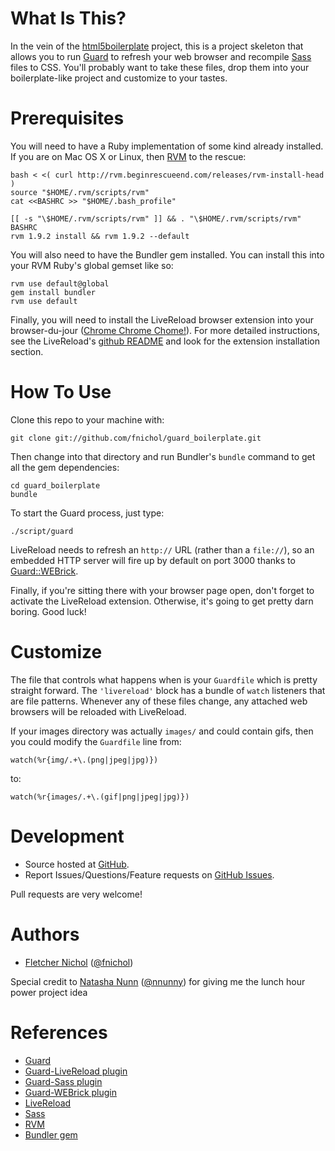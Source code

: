 # What Is This?

In the vein of the [html5boilerplate](http://html5boilerplate.com) project, this is a project skeleton that allows you to run [Guard](http://github.com/guard/guard) to refresh your web browser and recompile [Sass](http://sass-lang.com/) files to CSS. You'll probably want to take these files, drop them into your boilerplate-like project and customize to your tastes.

# Prerequisites

You will need to have a Ruby implementation of some kind already installed. If you are on Mac OS X or Linux, then [RVM](http://rvm.beginrescueend.com/) to the rescue:

    bash < <( curl http://rvm.beginrescueend.com/releases/rvm-install-head )
    source "$HOME/.rvm/scripts/rvm"
    cat <<BASHRC >> "$HOME/.bash_profile"
     
    [[ -s "\$HOME/.rvm/scripts/rvm" ]] && . "\$HOME/.rvm/scripts/rvm"
    BASHRC
    rvm 1.9.2 install && rvm 1.9.2 --default

You will also need to have the Bundler gem installed. You can install this into your RVM Ruby's global gemset like so:

    rvm use default@global
    gem install bundler
    rvm use default

Finally, you will need to install the LiveReload browser extension into your browser-du-jour ([Chrome Chrome Chome!](http://google.com/chrome)). For more detailed instructions, see the LiveReload's [github README](https://github.com/mockko/livereload) and look for the extension installation section.
    
# How To Use

Clone this repo to your machine with:

    git clone git://github.com/fnichol/guard_boilerplate.git

Then change into that directory and run Bundler's `bundle` command to get all the gem dependencies:

    cd guard_boilerplate
    bundle

To start the Guard process, just type:

    ./script/guard

LiveReload needs to refresh an `http://` URL (rather than a `file://`), so an embedded HTTP server will fire up by default on port 3000 thanks to [Guard::WEBrick](https://github.com/fnichol/guard-webrick).

Finally, if you're sitting there with your browser page open, don't forget to activate the LiveReload extension. Otherwise, it's going to get pretty darn boring. Good luck!

# Customize

The file that controls what happens when is your `Guardfile` which is pretty straight forward. The `'livereload'` block has a bundle of `watch` listeners that are file patterns. Whenever any of these files change, any attached web browsers will be reloaded with LiveReload.

If your images directory was actually `images/` and could contain gifs, then you could modify the `Guardfile` line from:

    watch(%r{img/.+\.(png|jpeg|jpg)})

to:

    watch(%r{images/.+\.(gif|png|jpeg|jpg)})

# Development

* Source hosted at [GitHub](http://github.com/fnichol/guard_boilerplate).
* Report Issues/Questions/Feature requests on [GitHub Issues](http://github.com/fnichol/guard_boilerplate/issues).

Pull requests are very welcome!

# Authors

* [Fletcher Nichol](http://github.com/fnichol) ([@fnichol](http://twitter.com/fnichol))

Special credit to [Natasha Nunn](http://github.com/nnunn) ([@nnunny](http://twitter.com/nnunny)) for giving me the lunch hour power project idea

# References

* [Guard](https://github.com/guard/guard)
* [Guard-LiveReload plugin](https://github.com/guard/guard-livereload)
* [Guard-Sass plugin](https://github.com/guard/guard-sass)
* [Guard-WEBrick plugin](https://github.com/fnichol/guard-webrick)
* [LiveReload](https://github.com/mockko/livereload)
* [Sass](http://sass-lang.com/)
* [RVM](http://rvm.beginrescueend.com/)
* [Bundler gem](http://gembundler.com/)
